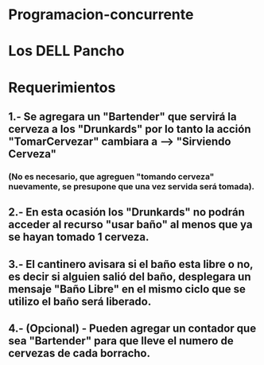 # Programacion-concurrente

# Los DELL Pancho

# Requerimientos
## 1.- Se agregara un "Bartender" que servirá la cerveza a los "Drunkards" por lo tanto la acción "TomarCervezar" cambiara a --> "Sirviendo Cerveza"

### (No es necesario, que agreguen "tomando cerveza" nuevamente, se presupone que una vez servida será tomada).

## 2.- En esta ocasión los "Drunkards" no podrán acceder al recurso "usar baño" al menos que ya se hayan tomado 1 cerveza.

## 3.- El cantinero avisara si el baño esta libre o no, es decir si alguien salió del baño, desplegara un mensaje "Baño Libre" en el mismo ciclo que se utilizo el baño será liberado.

## 4.- (Opcional) - Pueden agregar un contador que sea "Bartender" para que lleve el numero de cervezas de cada borracho.
